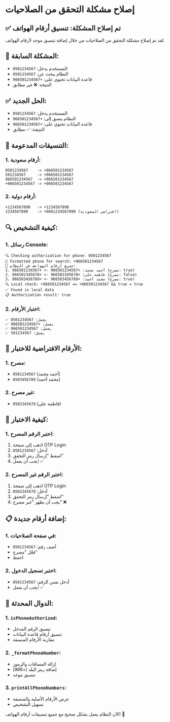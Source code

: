 # إصلاح مشكلة التحقق من الصلاحيات

## ✅ **تم إصلاح المشكلة: تنسيق أرقام الهواتف**

لقد تم إصلاح مشكلة التحقق من الصلاحيات من خلال إضافة تنسيق موحد لأرقام الهواتف.

## 🔧 **المشكلة السابقة:**
- المستخدم يدخل: `0501234567`
- النظام يبحث عن: `0501234567`
- قاعدة البيانات تحتوي على: `+966501234567`
- النتيجة: ❌ غير مطابق

## ✅ **الحل الجديد:**
- المستخدم يدخل: `0501234567`
- النظام ينسق إلى: `+966501234567`
- قاعدة البيانات تحتوي على: `+966501234567`
- النتيجة: ✅ مطابق

## 📱 **التنسيقات المدعومة:**

### 1. **أرقام سعودية:**
```
0501234567    -> +966501234567
501234567     -> +966501234567
966501234567  -> +966501234567
+966501234567 -> +966501234567
```

### 2. **أرقام دولية:**
```
+1234567890   -> +1234567890
1234567890    -> +9661234567890 (افتراضي السعودية)
```

## 🔍 **كيفية التشخيص:**

### 1. **رسائل Console:**
```
🔍 Checking authorization for phone: 0501234567
📱 Formatted phone for search: +966501234567
📱 جميع أرقام الهواتف في النظام:
1. أحمد محمد: +966501234567 -> +966501234567 (مصرح: true)
2. فاطمة علي: +966502345678 -> +966502345678 (مصرح: false)
3. محمد أحمد: +966503456789 -> +966503456789 (مصرح: true)
🔍 Local check: +966501234567 == +966501234567 && true = true
✅ Found in local data
📋 Authorization result: true
```

### 2. **اختبار الأرقام:**
```
✅ يعمل: 0501234567
✅ يعمل: +966501234567
✅ يعمل: 966501234567
✅ يعمل: 501234567
```

## 🎯 **الأرقام الافتراضية للاختبار:**

### 1. **مصرح:**
- `0501234567` (أحمد محمد)
- `0503456789` (محمد أحمد)

### 2. **غير مصرح:**
- `0502345678` (فاطمة علي)

## 🚀 **كيفية الاختبار:**

### 1. **اختبر الرقم المصرح:**
1. اذهب إلى صفحة OTP Login
2. أدخل: `0501234567`
3. اضغط "إرسال رمز التحقق"
4. يجب أن يعمل! ✅

### 2. **اختبر الرقم غير المصرح:**
1. اذهب إلى صفحة OTP Login
2. أدخل: `0502345678`
3. اضغط "إرسال رمز التحقق"
4. يجب أن يظهر "غير مصرح" ❌

## 📋 **إضافة أرقام جديدة:**

### 1. **في صفحة الصلاحيات:**
- أضف رقم: `0501234567`
- فعّل "مصرح"
- احفظ

### 2. **اختبر تسجيل الدخول:**
- أدخل نفس الرقم: `0501234567`
- يجب أن يعمل! ✅

## 🔧 **الدوال المحدثة:**

### 1. **`isPhoneAuthorized`:**
- تنسيق الرقم المدخل
- تنسيق أرقام قاعدة البيانات
- مقارنة الأرقام المنسقة

### 2. **`_formatPhoneNumber`:**
- إزالة المسافات والرموز
- إضافة رمز البلد (+966)
- تنسيق موحد

### 3. **`printAllPhoneNumbers`:**
- عرض الأرقام الأصلية والمنسقة
- تسهيل التشخيص

الآن النظام يعمل بشكل صحيح مع جميع تنسيقات أرقام الهواتف! 🎉

